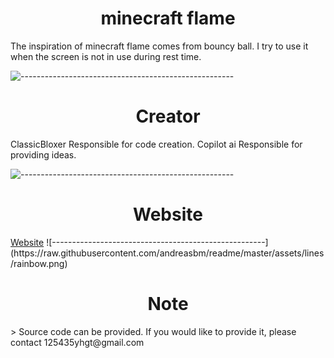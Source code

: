 <h1 align="center">minecraft flame</h1>
The inspiration of minecraft flame comes from bouncy ball. I try to use it when the screen is not in use during rest time. 

![-----------------------------------------------------](https://raw.githubusercontent.com/andreasbm/readme/master/assets/lines/rainbow.png)
  
<h1 align="center">Creator</h1>
ClassicBloxer Responsible for code creation.  
Copilot ai Responsible for providing ideas.

![-----------------------------------------------------](https://raw.githubusercontent.com/andreasbm/readme/master/assets/lines/rainbow.png)

<h1 align="center">Website</h1>
<a href="" class="button pill">Website</a>
![-----------------------------------------------------](https://raw.githubusercontent.com/andreasbm/readme/master/assets/lines/rainbow.png)

<h1 align="center">Note</h1>
> Source code can be provided. If you would like to provide it, please contact 125435yhgt@gmail.com


